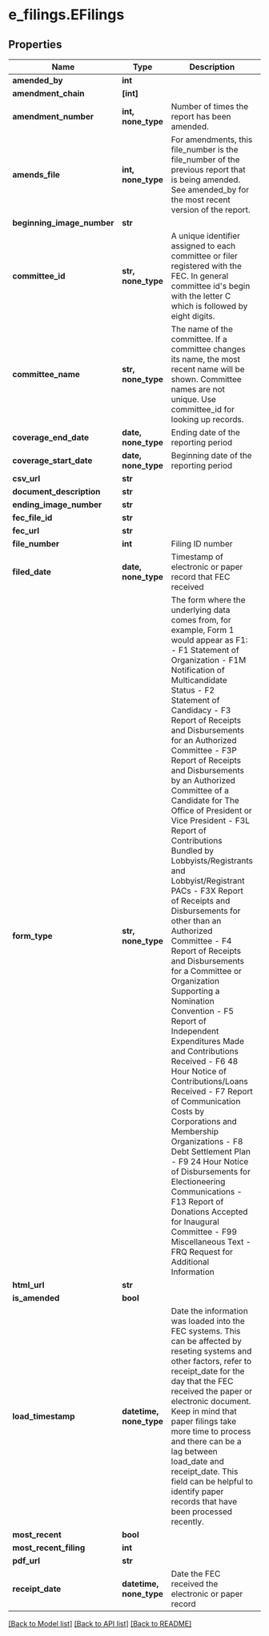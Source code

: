 # e_filings.EFilings

## Properties
Name | Type | Description | Notes
------------ | ------------- | ------------- | -------------
**amended_by** | **int** |  | [optional]
**amendment_chain** | **[int]** |  | [optional]
**amendment_number** | **int, none_type** |  Number of times the report has been amended.  | [optional]
**amends_file** | **int, none_type** |  For amendments, this file_number is the file_number of the previous report that is being amended. See amended_by for the most recent version of the report.  | [optional]
**beginning_image_number** | **str** |  | [optional]
**committee_id** | **str, none_type** |  A unique identifier assigned to each committee or filer registered with the FEC. In general committee id&#39;s begin with the letter C which is followed by eight digits.  | [optional]
**committee_name** | **str, none_type** | The name of the committee. If a committee changes its name,     the most recent name will be shown. Committee names are not unique. Use committee_id     for looking up records. | [optional]
**coverage_end_date** | **date, none_type** | Ending date of the reporting period | [optional]
**coverage_start_date** | **date, none_type** | Beginning date of the reporting period | [optional]
**csv_url** | **str** |  | [optional]
**document_description** | **str** |  | [optional]
**ending_image_number** | **str** |  | [optional]
**fec_file_id** | **str** |  | [optional]
**fec_url** | **str** |  | [optional]
**file_number** | **int** | Filing ID number | [optional]
**filed_date** | **date, none_type** | Timestamp of electronic or paper record that FEC received | [optional]
**form_type** | **str, none_type** | The form where the underlying data comes from, for example, Form 1 would appear as F1:     - F1   Statement of Organization     - F1M  Notification of Multicandidate Status     - F2   Statement of Candidacy     - F3   Report of Receipts and Disbursements for an Authorized Committee     - F3P  Report of Receipts and Disbursements by an Authorized Committee of a Candidate for     The Office of President or Vice President     - F3L  Report of Contributions Bundled by Lobbyists/Registrants and Lobbyist/Registrant PACs     - F3X  Report of Receipts and Disbursements for other than an Authorized Committee     - F4   Report of Receipts and Disbursements for a Committee or Organization Supporting a Nomination Convention     - F5   Report of Independent Expenditures Made and Contributions Received     - F6   48 Hour Notice of Contributions/Loans Received     - F7   Report of Communication Costs by Corporations and Membership Organizations     - F8   Debt Settlement Plan     - F9   24 Hour Notice of Disbursements for Electioneering Communications     - F13  Report of Donations Accepted for Inaugural Committee     - F99  Miscellaneous Text     - FRQ  Request for Additional Information  | [optional]
**html_url** | **str** |  | [optional]
**is_amended** | **bool** |  | [optional]
**load_timestamp** | **datetime, none_type** | Date the information was loaded into the FEC systems. This can be affected by reseting systems and other factors, refer to receipt_date for the day that the FEC received the paper or electronic document. Keep in mind that paper filings take more time to process and there can be a lag between load_date and receipt_date. This field can be helpful to identify paper records that have been processed recently. | [optional]
**most_recent** | **bool** |  | [optional]
**most_recent_filing** | **int** |  | [optional]
**pdf_url** | **str** |  | [optional]
**receipt_date** | **datetime, none_type** | Date the FEC received the electronic or paper record | [optional]

[[Back to Model list]](../README.md#documentation-for-models) [[Back to API list]](../README.md#documentation-for-api-endpoints) [[Back to README]](../README.md)
